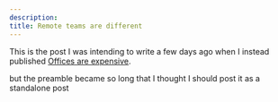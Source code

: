 ```yaml
---
description: 
title: Remote teams are different
---
```


This is the post I was intending to write a few days ago when I instead published [Offices are expensive](https://robinwinslow.uk/offices-are-expensive).

but the preamble became so long that I thought I should post it as a standalone post
